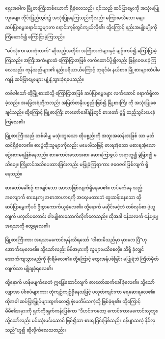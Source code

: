 ရှေးအခါက မြို့စားကြီးတစ်ယောက် ရှိခဲ့လေသည်။ ၎င်းသည် ဆပ်ပြာမွှေးကို အသုံးမပြုဘူးချေ။ တိုင်းပြည်တွင်း၌ အသုံးပြုနေကြသည်ကိုလည်း မကြားမသိသေး ချေ။ ဆပ်ပြာမွှေးရောင်းသူများက ရောင်းကုန်တွင်ကျယ်လို၏။ ထို့ကြောင့် နည်းအမျိုးမျိုးကို ကြံဆောင်၍ ကြော်ငြာခဲ့ကြသည်။

“မင်သုံးက၊ ဓားတုံးထက်” ဆိုသည့်အတိုင်း အကြီးအကဲများနှင့် ချဉ်းကပ်၍ ကြော်ငြာခဲ့ကြသည်။ အကြီးအကဲများထံ ကြော်ငြာအဖြစ် လက်ဆောင်ပို့၍လည်း ဖြန့်ဝေပေးခဲ့ကြလေသည်။ ကုန်သည်များ၏ နည်းပရိယာယ်ကြောင့် ဘုရင်ခံ၊ နယ်စား၊ မြို့စားများထံပါမကျန် ဆပ်ပြာမွှေးများ ပျံ့နှံ့သွားခဲ့ရပေသည်။

တစ်ခါသော် ထိုမြို့စားထံသို့ ကြော်ငြာအဖြစ် ဆပ်ပြာမွှေးများ လက်ဆောင် ရောက်ရှိလာခဲ့သည်။ အခြွေအရံတို့ကလည်း အမြတ်တနိုးပစ္စည်းဖြစ်၍ မြို့စားကြီး ကို အသုံးပြုစေချင်သည်။ ထို့ကြောင့် မြို့စားကြီး စားတော်ခေါ်ချိန်တွင် စားတော် ပွဲ၌ ထည့်သွင်းပေးခဲ့ကြလေ၏။

မြို့စားကြီးသည် တစ်ခါမျှ မသုံးဘူးသော ထိုပစ္စည်းကို အထူးအဆန်းအဖြစ် သာ မှတ်ထင်ရှိခဲ့လေ၏။ စားပွဲထိုးသူများကိုလည်း မမေးမိသဖြင့် စားရအံ့သော မစားရအံ့လော စဉ်းစားမရဖြစ်နေသည်။ စားကောင်းသောအစာ၊ ဆေးကြောဖွယ် အရာဟူ၍ ခွဲခြား၍ မသိချေ။ ကြိုတင်အသိပေးထားခြင်းလည်း မပြုခဲ့ကြရာကား ဇဝေဇဝါဖြစ်လျက် ရှိနေသည်။

စားတော်ခေါ်စဉ် စားချင်သော အာသာဖြစ်လျက်ရှိနေပေ၏။ တပ်မက်နေ သည့်အလျောက် စားနေကျ အစာအာဟာရကို အရေးမထားဘဲ ထူးဆန်းနေသော ထိုဆပ်ပြာမွှေးကိုပင် ဦးစွာကောက်ယူခဲ့လေ၏။ ထို့နောက် မဆိုင်းမငဲ့ဘဲ တစ်လုပ်စာ ဖဲ့ယူလျက် ပလုတ်ပလောင်း ဝါးမျိုစားသောက်လိုက်လေသည်။ ထိုအခါ ငန်သလက် ငန်ပျပျအရသာကို တွေ့ရလေ၏။

မြို့စားကြီးကား အရသာမကောင်းမှန်းသိရသော် “ငါစားမိသည်မှာ မှားလေ ပြီ”ဟု အောက်မေ့လေ၏။ သို့သော်လည်း မိမိအမှားကို လူများမသိစေလို။ သိရှိ ခဲ့လျှင် အောက်ကျသွားမည်ကို စိုးရိမ်လေ၏။ ထို့ကြောင့် ထွေးအန်ပစ်ခြင်း မပြုရဲဘဲ ကြိတ်မှိတ်လျက်သာ မျိုချခဲ့ရလေ၏။

ထို့နောက် ဟန်မပျက်စေဘဲ ဣန္ဒြေဆောင်လျက် စားတော်ဆက်ခေါ်ခဲ့လေ၏။ သို့သော် လျှာအာ ပါးစပ်များကား ထုံကျဉ်ကျဉ်ရှိနေသဖြင့် ပလုတ်ကျင်းကာ ရေဆေးရလေ၏။ ထိုအခါ ဆပ်ပြာမြှုပ်များထွက်လေ၍ ဖုံးမတိမ်သကဲ့သို့ ဖြစ်ခဲ့ရ၏။ ထို့ကြောင့် မိမိ၏အမှားကို ရှက်ကိုးရှက်ကန်းဖြစ်ကာ “ဒီဟင်းကတော့ ကောင်းကားမကောင်းလှဘူး၊ သို့သော်လည်း မင်းသုံးမင်းဆောင် ဖြစ်၍သာ စားရ ခြင်းဖြစ်သည်။ ငန်ပျာသလဲ့ နိုင်လှသည်”ဟူ၍ ဆိုလိုက်လေသတည်း။